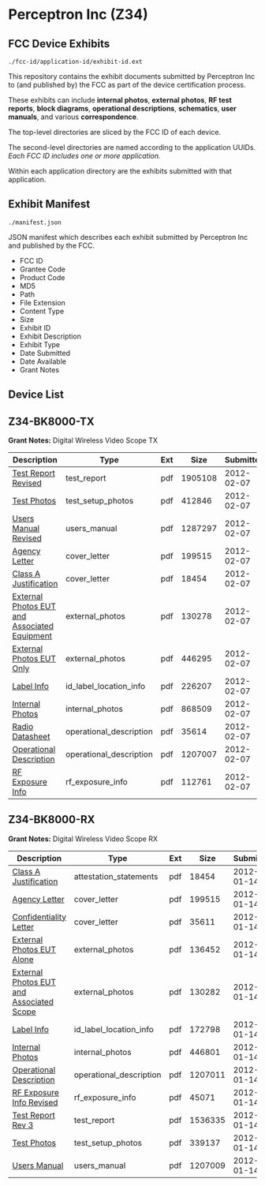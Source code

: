 # Perceptron Inc (Z34)
## FCC Device Exhibits

```
./fcc-id/application-id/exhibit-id.ext
```

This repository contains the exhibit documents submitted by Perceptron Inc to (and published by) the FCC as part of the device certification process.

These exhibits can include **internal photos**, **external photos**, **RF test reports**, **block diagrams**, **operational descriptions**, **schematics**, **user manuals**, and various **correspondence**.

The top-level directories are sliced by the FCC ID of each device.

The second-level directories are named according to the application UUIDs. *Each FCC ID includes one or more application.*

Within each application directory are the exhibits submitted with that application. 

## Exhibit Manifest

```
./manifest.json
```

JSON manifest which describes each exhibit submitted by Perceptron Inc and published by the FCC.

- FCC ID
- Grantee Code
- Product Code
- MD5
- Path
- File Extension
- Content Type
- Size
- Exhibit ID
- Exhibit Description
- Exhibit Type
- Date Submitted
- Date Available
- Grant Notes

## Device List
## Z34-BK8000-TX
**Grant Notes:** Digital Wireless Video Scope TX

| Description | Type | Ext | Size | Submitted | Available |
| ----------- | ---- | --- | ---- | --------- | --------- |
| [Test Report Revised](Z34-BK8000-TX/10168ef336ab7995bcee658e81eee039/1632844.pdf) | test_report | pdf | 1905108 | 2012-02-07 | 2012-02-09 |
| [Test Photos](Z34-BK8000-TX/10168ef336ab7995bcee658e81eee039/1632845.pdf) | test_setup_photos | pdf | 412846 | 2012-02-07 | 2012-02-09 |
| [Users Manual Revised](Z34-BK8000-TX/10168ef336ab7995bcee658e81eee039/1632846.pdf) | users_manual | pdf | 1287297 | 2012-02-07 | 2012-02-09 |
| [Agency Letter](Z34-BK8000-TX/10168ef336ab7995bcee658e81eee039/1621174.pdf) | cover_letter | pdf | 199515 | 2012-02-07 | 2012-02-09 |
| [Class A Justification](Z34-BK8000-TX/10168ef336ab7995bcee658e81eee039/1621175.pdf) | cover_letter | pdf | 18454 | 2012-02-07 | 2012-02-09 |
| [External Photos EUT and Associated Equipment](Z34-BK8000-TX/10168ef336ab7995bcee658e81eee039/1632836.pdf) | external_photos | pdf | 130278 | 2012-02-07 | 2012-02-09 |
| [External Photos EUT Only](Z34-BK8000-TX/10168ef336ab7995bcee658e81eee039/1632837.pdf) | external_photos | pdf | 446295 | 2012-02-07 | 2012-02-09 |
| [Label Info](Z34-BK8000-TX/10168ef336ab7995bcee658e81eee039/1632839.pdf) | id_label_location_info | pdf | 226207 | 2012-02-07 | 2012-02-09 |
| [Internal Photos](Z34-BK8000-TX/10168ef336ab7995bcee658e81eee039/1632838.pdf) | internal_photos | pdf | 868509 | 2012-02-07 | 2012-02-09 |
| [Radio Datasheet](Z34-BK8000-TX/10168ef336ab7995bcee658e81eee039/1632834.pdf) | operational_description | pdf | 35614 | 2012-02-07 | 2012-02-09 |
| [Operational Description](Z34-BK8000-TX/10168ef336ab7995bcee658e81eee039/1632840.pdf) | operational_description | pdf | 1207007 | 2012-02-07 | 2012-02-09 |
| [RF Exposure Info](Z34-BK8000-TX/10168ef336ab7995bcee658e81eee039/1632842.pdf) | rf_exposure_info | pdf | 112761 | 2012-02-07 | 2012-02-09 |
## Z34-BK8000-RX
**Grant Notes:** Digital Wireless Video Scope RX

| Description | Type | Ext | Size | Submitted | Available |
| ----------- | ---- | --- | ---- | --------- | --------- |
| [Class A Justification](Z34-BK8000-RX/cdfe721ffa4e9eedec93721052648aaa/1621175.pdf) | attestation_statements | pdf | 18454 | 2012-01-14 | 2012-01-14 |
| [Agency Letter](Z34-BK8000-RX/cdfe721ffa4e9eedec93721052648aaa/1621174.pdf) | cover_letter | pdf | 199515 | 2012-01-14 | 2012-01-14 |
| [Confidentiality Letter](Z34-BK8000-RX/cdfe721ffa4e9eedec93721052648aaa/1621176.pdf) | cover_letter | pdf | 35611 | 2012-01-14 | 2012-01-14 |
| [External Photos EUT Alone](Z34-BK8000-RX/cdfe721ffa4e9eedec93721052648aaa/1621179.pdf) | external_photos | pdf | 136452 | 2012-01-14 | 2012-01-14 |
| [External Photos EUT and Associated Scope](Z34-BK8000-RX/cdfe721ffa4e9eedec93721052648aaa/1621180.pdf) | external_photos | pdf | 130282 | 2012-01-14 | 2012-01-14 |
| [Label Info](Z34-BK8000-RX/cdfe721ffa4e9eedec93721052648aaa/1621182.pdf) | id_label_location_info | pdf | 172798 | 2012-01-14 | 2012-01-14 |
| [Internal Photos](Z34-BK8000-RX/cdfe721ffa4e9eedec93721052648aaa/1621181.pdf) | internal_photos | pdf | 446801 | 2012-01-14 | 2012-01-14 |
| [Operational Description](Z34-BK8000-RX/cdfe721ffa4e9eedec93721052648aaa/1621183.pdf) | operational_description | pdf | 1207011 | 2012-01-14 | 2012-01-14 |
| [RF Exposure Info Revised](Z34-BK8000-RX/cdfe721ffa4e9eedec93721052648aaa/1621185.pdf) | rf_exposure_info | pdf | 45071 | 2012-01-14 | 2012-01-14 |
| [Test Report Rev 3](Z34-BK8000-RX/cdfe721ffa4e9eedec93721052648aaa/1621187.pdf) | test_report | pdf | 1536335 | 2012-01-14 | 2012-01-14 |
| [Test Photos](Z34-BK8000-RX/cdfe721ffa4e9eedec93721052648aaa/1621188.pdf) | test_setup_photos | pdf | 339137 | 2012-01-14 | 2012-01-14 |
| [Users Manual](Z34-BK8000-RX/cdfe721ffa4e9eedec93721052648aaa/1621189.pdf) | users_manual | pdf | 1207009 | 2012-01-14 | 2012-01-14 |
